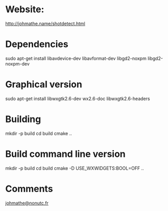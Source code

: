 # Website:
http://johmathe.name/shotdetect.html

# Dependencies
sudo apt-get install libavdevice-dev libavformat-dev libgd2-noxpm libgd2-noxpm-dev
# Graphical version
sudo apt-get install libwxgtk2.6-dev wx2.6-doc libwxgtk2.6-headers

# Building
mkdir -p build
cd  build
cmake ..

# Build command line version
mkdir -p build
cd build
cmake -D USE_WXWIDGETS:BOOL=OFF ..

# Comments
johmathe@nonutc.fr
